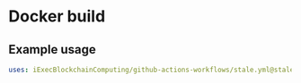 # Docker build

## Example usage

```yaml
uses: iExecBlockchainComputing/github-actions-workflows/stale.yml@stale-v1.0.0
```
